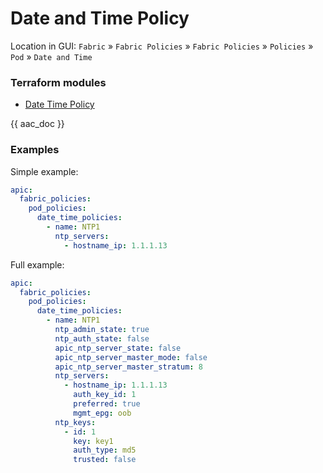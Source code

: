 # Date and Time Policy

Location in GUI:
`Fabric` » `Fabric Policies` » `Fabric Policies` » `Policies` » `Pod` » `Date and Time`

### Terraform modules

* [Date Time Policy](https://registry.terraform.io/modules/netascode/date-time-policy/aci/latest)

{{ aac_doc }}

### Examples

Simple example:

```yaml
apic:
  fabric_policies:
    pod_policies:
      date_time_policies:
        - name: NTP1
          ntp_servers:
            - hostname_ip: 1.1.1.13
```

Full example:

```yaml
apic:
  fabric_policies:
    pod_policies:
      date_time_policies:
        - name: NTP1
          ntp_admin_state: true
          ntp_auth_state: false
          apic_ntp_server_state: false
          apic_ntp_server_master_mode: false
          apic_ntp_server_master_stratum: 8
          ntp_servers:
            - hostname_ip: 1.1.1.13
              auth_key_id: 1
              preferred: true
              mgmt_epg: oob
          ntp_keys:
            - id: 1
              key: key1
              auth_type: md5
              trusted: false
```
